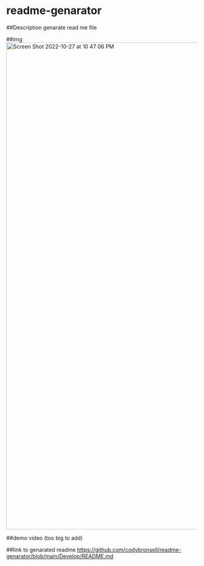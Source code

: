 # readme-genarator

##Description 
genarate read me file 

##img
<img width="1280" alt="Screen Shot 2022-10-27 at 10 47 06 PM" src="https://user-images.githubusercontent.com/110582217/198497921-257f6c6d-7bb4-40b5-aa11-7ea6285f768f.png">


##demo video
(too big to add)

##link to genarated readme
https://github.com/codybronsell/readme-genarator/blob/main/Develop/README.md
